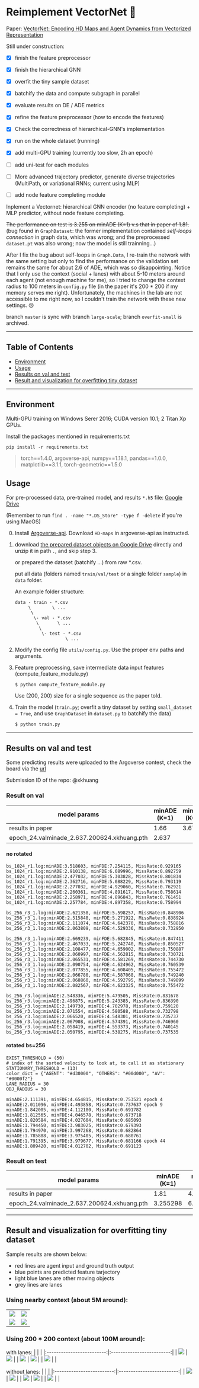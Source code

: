 # Reimplement VectorNet :car:

Paper: [VectorNet: Encoding HD Maps and Agent Dynamics from Vectorized Representation](https://arxiv.org/abs/2005.04259)

Still under construction:

- [x] finish the feature preprocessor
- [x] finish the hierarchical GNN
- [x] overfit the tiny sample dataset
- [x] batchify the data and compute subgraph in parallel
- [X] evaluate results on DE / ADE metrics
- [x] refine the feature preprocessor (how to encode the features)
- [x] Check the correctness of hierarchical-GNN's implementation
- [x] run on the whole dataset (running)
- [x] add multi-GPU training (currently too slow, 2h an epoch)
- [ ] add uni-test for each modules
- [ ] More advanced trajectory predictor, generate diverse trajectories (MultiPath, or variational RNNs; current using MLP)
- [ ] add node feature completing module


Inplement a Vectornet: hierarchical GNN encoder (no feature completing) + MLP predictor, without node feature completing.

~~The performance on test is 3.255 on  minADE (K=1) v.s that in paper of 1.81.~~ (bug found in `GraphDataset`: the former implementation contained *self-loops connection* in graph data, which was wrong; and the preprocessed `dataset.pt` was also wrong; now the model is still trainning...)

After I fix the bug about self-loops in `Graph.Data`, I re-train the network with the same setting but only to find the performance on the validation set remains the same for about 2.6 of ADE, which was so disappointing. Notice that I only use the context (social + lanes) with about 5-10 meters around each agent (not enough machine for me), so I tried to change the context radius to 100 meters in `config.py` file (in the paper it's 200 * 200 if my memory serves me right). Unfortunately, the machines in the lab are not accessible to me right now, so I couldn't train the network with these new settings. :cry:

branch `master` is sync with branch `large-scale`; branch `overfit-small` is archived.


---

## Table of Contents

- [Environment](#Environment)
- [Usage](#Usage)
- [Results on val and test](#Results-on-val-and-test)
- [Result and visualization for overfitting tiny dataset](#Result-and-visualization-for-overfitting-tiny-dataset)

---

## Environment

Multi-GPU training on Windows Serer 2016; CUDA version 10.1; 2 Titan Xp GPUs.

Install the packages mentioned in requirements.txt
```
pip install -r requirements.txt
```

> torch==1.4.0, 
argoverse-api, 
numpy==1.18.1, 
pandas==1.0.0, 
matplotlib==3.1.1, 
torch-geometric==1.5.0

## Usage

For pre-processed data, pre-trained model, and results `*.h5` file: [Google Drive](https://drive.google.com/drive/folders/1XJ2Oz4Qc2UstnfRw3DNvQThuEVvM6tUL?usp=sharing)

(Remember to run `find . -name "*.DS_Store" -type f -delete` if you're using MacOS)

0) Install [Argoverse-api](https://github.com/argoai/argoverse-api/tree/master/argoverse). Download `HD-maps` in argoverse-api as instructed.

1) download [the prepared dataset objects on Google Drive](https://drive.google.com/drive/folders/1XJ2Oz4Qc2UstnfRw3DNvQThuEVvM6tUL?usp=sharing) directly and unzip it in path `.`, and skip step 3.

    or prepared the dataset (batchify ...) from raw *.csv. 
       
    put all data (folders named `train/val/test` or a single folder `sample`) in `data` folder.
    
    An example folder structure:
    ```
    data - train - *.csv
         \        \ ...
          \
           \- val - *.csv
            \       \ ...
             \
              \- test - *.csv
                       \ ...
    ```
2) Modify the config file `utils/config.py`. Use the proper env paths and arguments.

3) Feature preprocessing, save intermediate data input features (compute_feature_module.py)
    ```
    $ python compute_feature_module.py
    ```
    Use (200, 200) size for a single sequence as the paper told.

4) Train the model (`train.py`; overfit a tiny dataset by setting `small_dataset = True`, and use `GraphDataset` in `dataset.py` to batchify the data)
    ```
    $ python train.py
    ```

---

## Results on val and test

Some predicting results were uploaded to the Argoverse contest, check the board via the [url](https://evalai.cloudcv.org/web/challenges/challenge-page/454/leaderboard/)

Submission ID of the repo: @xkhuang

### Result on val


| model params                                                 | minADE (K=1) | minFDE (K=1) |
| ------------------------------------------------------------ | ------------ | ------------ |
| results in paper | 1.66  | 3.67  |
| epoch_24.valminade_2.637.200624.xkhuang.pth                  | 2.637        |              |

#### no rotated

    bs_1024_r1.log:minADE:3.518603, minFDE:7.254115, MissRate:0.929165
    bs_1024_r1.log:minADE:2.910138, minFDE:6.089996, MissRate:0.892759
    bs_1024_r1.log:minADE:2.477032, minFDE:5.303828, MissRate:0.801834
    bs_1024_r1.log:minADE:2.362716, minFDE:5.088229, MissRate:0.793119
    bs_1024_r1.log:minADE:2.277032, minFDE:4.929060, MissRate:0.762921
    bs_1024_r1.log:minADE:2.260361, minFDE:4.891617, MissRate:0.758614
    bs_1024_r1.log:minADE:2.258971, minFDE:4.896843, MissRate:0.761451
    bs_1024_r1.log:minADE:2.257784, minFDE:4.897358, MissRate:0.758994

    bs_256_r3_1.log:minADE:2.621358, minFDE:5.598257, MissRate:0.848906
    bs_256_r3_1.log:minADE:2.515848, minFDE:5.271922, MissRate:0.838924
    bs_256_r3_1.log:minADE:2.111074, minFDE:4.642370, MissRate:0.758816
    bs_256_r3_1.log:minADE:2.063809, minFDE:4.529336, MissRate:0.732950

    bs_256_r3_1.log:minADE:2.669239, minFDE:5.682845, MissRate:0.847411
    bs_256_r3_1.log:minADE:2.467033, minFDE:5.242740, MissRate:0.850527
    bs_256_r3_1.log:minADE:2.108477, minFDE:4.659002, MissRate:0.750887
    bs_256_r3_1.log:minADE:2.060997, minFDE:4.562815, MissRate:0.730721
    bs_256_r3_1.log:minADE:2.065531, minFDE:4.581269, MissRate:0.744730
    bs_256_r3_1.log:minADE:2.090754, minFDE:4.624962, MissRate:0.760539
    bs_256_r3_1.log:minADE:2.077855, minFDE:4.608405, MissRate:0.755472
    bs_256_r3_1.log:minADE:2.066780, minFDE:4.587068, MissRate:0.749240
    bs_256_r3_1.log:minADE:2.068860, minFDE:4.592795, MissRate:0.749899
    bs_256_r3_1.log:minADE:2.082567, minFDE:4.623325, MissRate:0.755472
    
    bs_256_r3.log:minADE:2.548336, minFDE:5.479505, MissRate:0.831678
    bs_256_r3.log:minADE:2.496875, minFDE:5.243385, MissRate:0.836390
    bs_256_r3.log:minADE:2.149730, minFDE:4.702978, MissRate:0.759120
    bs_256_r3.log:minADE:2.071554, minFDE:4.580588, MissRate:0.732798
    bs_256_r3.log:minADE:2.066520, minFDE:4.548301, MissRate:0.735737
    bs_256_r3.log:minADE:2.067908, minFDE:4.574391, MissRate:0.746960
    bs_256_r3.log:minADE:2.058419, minFDE:4.553373, MissRate:0.740145
    bs_256_r3.log:minADE:2.050795, minFDE:4.538275, MissRate:0.737535


#### rotated bs=256

    EXIST_THRESHOLD = (50)
    # index of the sorted velocity to look at, to call it as stationary
    STATIONARY_THRESHOLD = (13)
    color_dict = {"AGENT": "#d30000", "OTHERS": "#00d000", "AV": "#0000f2"}
    LANE_RADIUS = 30
    OBJ_RADIUS = 30

    minADE:2.111391, minFDE:4.654815, MissRate:0.753521 epoch 4
    minADE:2.011096, minFDE:4.493858, MissRate:0.737637 epoch 9
    minADE:1.842005, minFDE:4.112180, MissRate:0.691782 
    minADE:1.812565, minFDE:4.046578, MissRate:0.673718
    minADE:1.820584, minFDE:4.027604, MissRate:0.685093
    minADE:1.794450, minFDE:3.983025, MissRate:0.679393
    minADE:1.794970, minFDE:3.997268, MissRate:0.682864
    minADE:1.785888, minFDE:3.975405, MissRate:0.680761
    minADE:1.791395, minFDE:3.979677, MissRate:0.681166 epoch 44
    minADE:1.809420, minFDE:4.012702, MissRate:0.691123

#### 


### Result on test

| model params                                                 | minADE (K=1) | minFDE (K=1) |
| ------------------------------------------------------------ | ------------ | ------------ |
| results in paper | 1.81  | 4.01  |
| epoch_24.valminade_2.637.200624.xkhuang.pth                  | 3.255298     | 6.992046     |


---

## Result and visualization for overfitting tiny dataset

Sample results are shown below:
* red lines are agent input and ground truth output
* blue points are predicted feature tarjectory
* light blue lanes are other moving objects
* grey lines are lanes

### Using nearby context (about 5M around):
| | |
|:-------------------------:|:-------------------------:|
| ![](images/1.png) | ![](images/2.png) |
| ![](images/3.png) | ![](images/4.png) |

### Using 200 * 200 context (about 100M around):
with lanes:
| | |
|:-------------------------:|:-------------------------:|
| ![](images/200*200-1-1.png) | ![](images/200*200-2-1.png) |
| ![](images/200*200-3-1.png) | ![](images/200*200-4-1.png) |
| ![](images/200*200-5-1.png) |  |

without lanes:
| | |
|:-------------------------:|:-------------------------:|
| ![](images/200*200-1-2.png) | ![](images/200*200-2-2.png) |
| ![](images/200*200-3-2.png) | ![](images/200*200-4-2.png) |
| ![](images/200*200-5-2.png) |  |